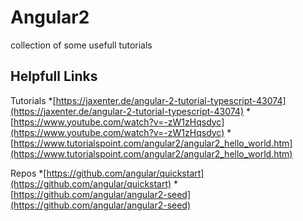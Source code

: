 # Angular2
collection of some usefull tutorials

## Helpfull Links 
Tutorials
*[https://jaxenter.de/angular-2-tutorial-typescript-43074](https://jaxenter.de/angular-2-tutorial-typescript-43074)
*[https://www.youtube.com/watch?v=-zW1zHqsdyc](https://www.youtube.com/watch?v=-zW1zHqsdyc)
*[https://www.tutorialspoint.com/angular2/angular2_hello_world.htm](https://www.tutorialspoint.com/angular2/angular2_hello_world.htm)

Repos
*[https://github.com/angular/quickstart](https://github.com/angular/quickstart)
*[https://github.com/angular/angular2-seed](https://github.com/angular/angular2-seed)
